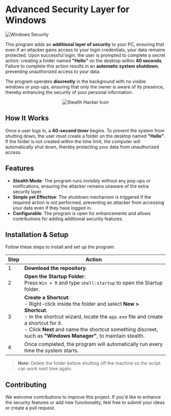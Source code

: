 # Advanced Security Layer for Windows

![Windows Security](https://www.poweradmin.com/blog/wp-content/uploads/2019/02/windows-10-security.jpg)

This program adds an **additional layer of security** to your PC, ensuring that even if an attacker gains access to your login credentials, your data remains protected. Upon successful login, the user is prompted to complete a secret action: creating a folder named **"Hello"** on the desktop within **40 seconds**. Failure to complete this action results in an **automatic system shutdown**, preventing unauthorized access to your data.

The program operates **discreetly** in the background with no visible windows or pop-ups, ensuring that only the owner is aware of its presence, thereby enhancing the security of your personal information.

<div align="center">
    <img src="https://img.freepik.com/premium-photo/photo-real-stealth-hacker-icon-symbolizing-stealthy-nature-hackers-importance-v_980716-108843.jpg" alt="Stealth Hacker Icon" />
</div>

## How It Works

Once a user logs in, a **40-second timer** begins. To prevent the system from shutting down, the user must create a folder on the desktop named **"Hello"**. If the folder is not created within the time limit, the computer will automatically shut down, thereby protecting your data from unauthorized access.

## Features

- **Stealth Mode**: The program runs invisibly without any pop-ups or notifications, ensuring the attacker remains unaware of the extra security layer.
- **Simple yet Effective**: The shutdown mechanism is triggered if the required action is not performed, preventing an attacker from accessing your data even if they have logged in.
- **Configurable**: The program is open for enhancements and allows contributions for adding additional security features.

## Installation & Setup

Follow these steps to install and set up the program:

| Step | Action |
|------|--------|
| 1    | **Download the repository**. |
| 2    | **Open the Startup Folder**: <br> Press `Win + R` and type `shell:startup` to open the Startup folder. |
| 3    | **Create a Shortcut**: <br> - Right-click inside the folder and select **New > Shortcut**. <br> - In the shortcut wizard, locate the `app.exe` file and create a shortcut for it. <br> - Click **Next** and name the shortcut something discreet, such as **"Windows Manager"**, to maintain stealth. |
| 4    | Once completed, the program will automatically run every time the system starts. |

> **Note**: Delete the folder before shutting off the machine so the script can work next time again.

## Contributing

We welcome contributions to improve this project. If you'd like to enhance the security features or add new functionality, feel free to submit your ideas or create a pull request.

